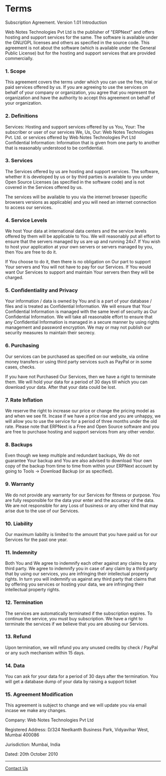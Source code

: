 # Terms

Subscription Agreement.
Version 1.01
Introduction

Web Notes Technologies Pvt Ltd is the publisher of "ERPNext" and offers hosting and support services for the same. The software is available under the GNU/GPL licenses and others as specified in the source code. This agreement is not about the software (which is available under the General Public License) but for the hosting and support services that are provided commercially.

### 1. Scope

This agreement covers the terms under which you can use the free, trial or paid services offered by us. If you are agreeing to use the services on behalf of your company or organization, you agree that you represent the organization and have the authority to accept this agreement on behalf of your organization.

### 2. Definitions

Services: Hosting and support services offered by us
You, Your: The subscriber or user of our services
We, Us, Our: Web Notes Technologies Pvt. Ltd. or services offered by Web Notes Technologies Pvt Ltd
Confidential Information: Information that is given from one party to another that is reasonably understood to be confidential.

### 3. Services

The Services offered by us are hosting and support services. The software, whether it is developed by us or by third parties is available to you under Open Source Licenses (as specified in the software code) and is not covered in the Services offered by us.

The services will be available to you via the internet browser (specific browsers versions as applicable) and you will need an internet connection to access our services.

### 4. Service Levels

We host Your data at international data centers and the service levels offered by them will be applicable to You. We will reasonably put all effort to ensure that the servers managed by us are up and running 24x7. If You wish to host your application at your own servers or servers managed by you, then You are free to do it.

If You choose to do it, then there is no obligation on Our part to support Your servers and You will not have to pay for our Services. If You would want Our Services to support and maintain Your servers then they will be charged.

### 5. Confidentiality and Privacy

Your information / data is owned by You and is a part of your database / files and is treated as Confidential Information. We will ensure that Your Confidential Information is managed with the same level of security as Our Confidential Information. We will take all reasonable effort to ensure that any Confidential Information is managed in a secure manner by using rights management and password encryption. We may or may not publish our security measures to maintain their secrecy.

### 6. Purchasing

Our services can be purchased as specified on our website, via online money transfers or using third party services such as PayPal or in some cases, checks.

If you have not Purchased Our Services, then we have a right to terminate them. We will hold your data for a period of 30 days till which you can download your data. After that your data could be lost.

### 7. Rate Inflation

We reserve the right to increase our price or change the pricing model as and when we see fit. Incase if we have a price rise and you are unhappy, we will allow you to use the service for a period of three months under the old rate. Please note that ERPNext is a Free and Open Source software and you are free to purchase hosting and support services from any other vendor.

### 8. Backups

Even though we keep multiple and redundant backups, We do not guarantee Your backup and You are also advised to download Your own copy of the backup from time to time from within your ERPNext account by going to Tools -> Download Backup (or as specified).

### 9. Warranty

We do not provide any warranty for our Services for fitness or purpose. You are fully responsible for the data your enter and the accuracy of the data. We are not responsible for any Loss of business or any other kind that may arise due to the use of our Services.

### 10. Liability

Our maximum liability is limited to the amount that you have paid us for our Services for the past one year.

### 11. Indemnity

Both You and We agree to indemnify each other against any claims by any third party. We agree to indemnify you in case of any claim by a third party that by using our services, you are infringing their intellectual property rights. In turn you will indemnify us against any third party that claims that by offering you services or hosting your data, we are infringing their intellectual property rights.

### 12. Termination

The services are automatically terminated if the subscription expires. To continue the service, you must buy subscription. We have a right to terminate the services if we believe that you are abusing our Services.

### 13. Refund

Upon termination, we will refund you any unused credits by check / PayPal or any such mechanism within 15 days.

### 14. Data

You can ask for your data for a period of 30 days after the termination. You will get a database dump of your data by raising a support ticket

### 15. Agreement Modification

This agreement is subject to change and we will update you via email incase we make any changes.

Company: Web Notes Technologies Pvt Ltd

Registered Address: D/324 Neelkanth Business Park, Vidyavihar West, Mumbai 400086

Jurisdiction: Mumbai, India 

Dated: 20th October 2010

---

<p class="text-center"><a class="btn btn-default" href="contact">Contact Us</a></p>
